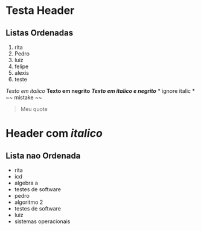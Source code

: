 # Testa Header
## Listas Ordenadas

1. rita 
2. Pedro 
8. luiz
4. felipe
1. alexis
9. teste


*Texto em italico*
**Texto em negrito**
***Texto em italico e negrito***
\* ignore italic \*
~~ mistake ~~

> Meu quote

# Header com *italico*

## Lista nao Ordenada
- rita
- icd
- algebra a
- testes de software
- pedro
- algoritmo 2
- testes de software
- luiz
- sistemas operacionais

